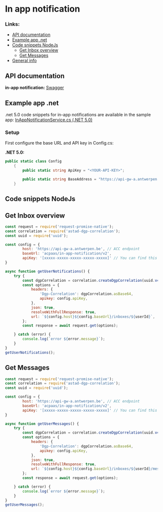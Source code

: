 # In app notification


### Links:

<!--ts-->
* [API documentation](#api-documentation)
* [Example app .net](#example-app-net)
* [Code snippets NodeJs](#code-snippets-nodejs)
    - [Get Inbox overview](#get-inbox-overview)
    - [Get Messages](#get-messages)
* [General info](https://acpaas.digipolis.be/nl/product/notification-engine/v2.0.0/api-notification-engine-in-app-v2/about)
<!--te-->


## API documentation
**in-app notification:** [Swagger](https://api-store-a.antwerpen.be/#/org/acpaas/api/in-app-notification/v2/documentation)


## Example app .net

.net 5.0 code snippets for in-app notifications are available in the sample app: [InAppNotificationService.cs (.NET 5.0)](example_dotnet5/InAppNotificationService.cs)

### Setup

First configure the base URL and API key in Config.cs:

**.NET 5.0:**

```csharp
public static class Config
    {
        public static string ApiKey = "<YOUR-API-KEY>";

        public static string BaseAddress = "https://api-gw-a.antwerpen.be/acpaas/in-app-notification/v2/";
    }
```


## Code snippets NodeJs
## Get Inbox overview

```javascript
const request = require('request-promise-native');
const correlation = require('astad-dgp-correlation');
const uuid = require('uuid');

const config = {
        host: 'https://api-gw-a.antwerpen.be', // ACC endpoint
        baseUrl: 'acpaas/in-app-notification/v2',
        apiKey: '[xxxxx-xxxxx-xxxxx-xxxxx-xxxxx]' // You can find this in your application on the api-store https://api-store-a.antwerpen.be/
}

async function getUserNotifications() {
    try {
        const dgpCorrelation = correlation.createDgpCorrelation(uuid.v4(), 'Your-service');
        const options = {
            headers: {
                'Dgp-Correlation': dgpCorrelation.asBase64,
                apikey: config.apiKey,
            },
            json: true,
            resolveWithFullResponse: true,
            url: `${config.host}${config.baseUrl}/inboxes/${userId}`,
        };
        const response = await request.get(options);

    } catch (error) {
        console.log(`error ${error.message}`);
    }
}
getUserNotifications();

```
## Get Messages

```javascript
const request = require('request-promise-native');
const correlation = require('astad-dgp-correlation');
const uuid = require('uuid');

const config = {
        host: 'https://api-gw-a.antwerpen.be', // ACC endpoint
        baseUrl: 'acpaas/in-app-notification/v2',
        apiKey: '[xxxxx-xxxxx-xxxxx-xxxxx-xxxxx]' // You can find this in your application on the api-store https://api-store-a.antwerpen.be/
}

async function getUserMessages() {
    try {
        const dgpCorrelation = correlation.createDgpCorrelation(uuid.v4(), 'Your-service');
        const options = {
            headers: {
                'Dgp-Correlation': dgpCorrelation.asBase64,
                apikey: config.apiKey,
            },
            json: true,
            resolveWithFullResponse: true,
            url: `${config.host}${config.baseUrl}/inboxes/${userId}/messages`,
        };
        const response = await request.get(options);

    } catch (error) {
        console.log(`error ${error.message}`);
    }
}
getUserMessages();

```
